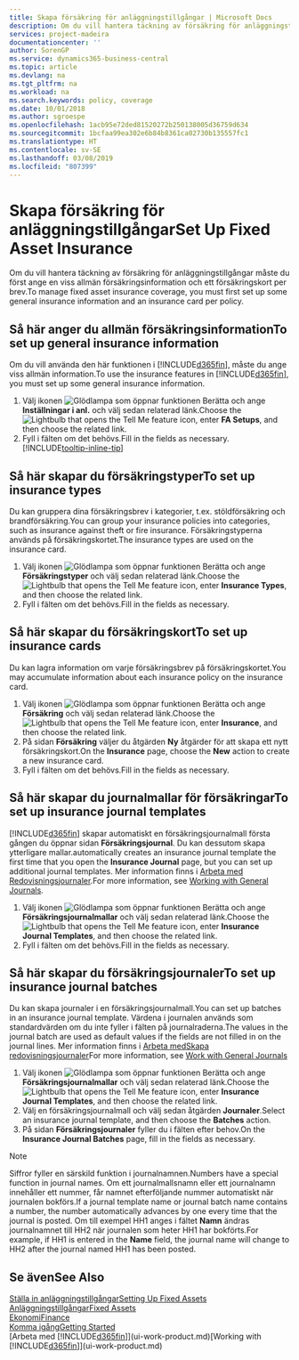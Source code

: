 ```yaml
---
title: Skapa försäkring för anläggningstillgångar | Microsoft Docs
description: Om du vill hantera täckning av försäkring för anläggningstillgångar måste du ange ett försäkringskort och allmän försäkringsinformation.
services: project-madeira
documentationcenter: ''
author: SorenGP
ms.service: dynamics365-business-central
ms.topic: article
ms.devlang: na
ms.tgt_pltfrm: na
ms.workload: na
ms.search.keywords: policy, coverage
ms.date: 10/01/2018
ms.author: sgroespe
ms.openlocfilehash: 1acb95e72ded81520272b250138005d36759d634
ms.sourcegitcommit: 1bcfaa99ea302e6b84b8361ca02730b135557fc1
ms.translationtype: HT
ms.contentlocale: sv-SE
ms.lasthandoff: 03/08/2019
ms.locfileid: "807399"
---
```

# <a name="set-up-fixed-asset-insurance"></a><span data-ttu-id="2a6ac-103">Skapa försäkring för anläggningstillgångar</span><span class="sxs-lookup"><span data-stu-id="2a6ac-103">Set Up Fixed Asset Insurance</span></span>
<span data-ttu-id="2a6ac-104">Om du vill hantera täckning av försäkring för anläggningstillgångar måste du först ange en viss allmän försäkringsinformation och ett försäkringskort per brev.</span><span class="sxs-lookup"><span data-stu-id="2a6ac-104">To manage fixed asset insurance coverage, you must first set up some general insurance information and an insurance card per policy.</span></span>

## <a name="to-set-up-general-insurance-information"></a><span data-ttu-id="2a6ac-105">Så här anger du allmän försäkringsinformation</span><span class="sxs-lookup"><span data-stu-id="2a6ac-105">To set up general insurance information</span></span>
<span data-ttu-id="2a6ac-106">Om du vill använda den här funktionen i [!INCLUDE[d365fin](includes/d365fin_md.md)], måste du ange viss allmän information.</span><span class="sxs-lookup"><span data-stu-id="2a6ac-106">To use the insurance features in [!INCLUDE[d365fin](includes/d365fin_md.md)], you must set up some general insurance information.</span></span>  

1. <span data-ttu-id="2a6ac-107">Välj ikonen ![Glödlampa som öppnar funktionen Berätta](media/ui-search/search_small.png "Berätta vad du vill göra") och ange **Inställningar i anl.** och välj sedan relaterad länk.</span><span class="sxs-lookup"><span data-stu-id="2a6ac-107">Choose the ![Lightbulb that opens the Tell Me feature](media/ui-search/search_small.png "Tell me what you want to do") icon, enter **FA Setups**, and then choose the related link.</span></span>  
2. <span data-ttu-id="2a6ac-108">Fyll i fälten om det behövs.</span><span class="sxs-lookup"><span data-stu-id="2a6ac-108">Fill in the fields as necessary.</span></span> [!INCLUDE[tooltip-inline-tip](includes/tooltip-inline-tip_md.md)]  

## <a name="to-set-up-insurance-types"></a><span data-ttu-id="2a6ac-109">Så här skapar du försäkringstyper</span><span class="sxs-lookup"><span data-stu-id="2a6ac-109">To set up insurance types</span></span>
<span data-ttu-id="2a6ac-110">Du kan gruppera dina försäkringsbrev i kategorier, t.ex. stöldförsäkring och brandförsäkring.</span><span class="sxs-lookup"><span data-stu-id="2a6ac-110">You can group your insurance policies into categories, such as insurance against theft or fire insurance.</span></span> <span data-ttu-id="2a6ac-111">Försäkringstyperna används på försäkringskortet.</span><span class="sxs-lookup"><span data-stu-id="2a6ac-111">The insurance types are used on the insurance card.</span></span>

1. <span data-ttu-id="2a6ac-112">Välj ikonen ![Glödlampa som öppnar funktionen Berätta](media/ui-search/search_small.png "Berätta vad du vill göra") och ange **Försäkringstyper** och välj sedan relaterad länk.</span><span class="sxs-lookup"><span data-stu-id="2a6ac-112">Choose the ![Lightbulb that opens the Tell Me feature](media/ui-search/search_small.png "Tell me what you want to do") icon, enter **Insurance Types**, and then choose the related link.</span></span>  
2. <span data-ttu-id="2a6ac-113">Fyll i fälten om det behövs.</span><span class="sxs-lookup"><span data-stu-id="2a6ac-113">Fill in the fields as necessary.</span></span>

## <a name="to-set-up-insurance-cards"></a><span data-ttu-id="2a6ac-114">Så här skapar du försäkringskort</span><span class="sxs-lookup"><span data-stu-id="2a6ac-114">To set up insurance cards</span></span>
<span data-ttu-id="2a6ac-115">Du kan lagra information om varje försäkringsbrev på försäkringskortet.</span><span class="sxs-lookup"><span data-stu-id="2a6ac-115">You may accumulate information about each insurance policy on the insurance card.</span></span>  

1. <span data-ttu-id="2a6ac-116">Välj ikonen ![Glödlampa som öppnar funktionen Berätta](media/ui-search/search_small.png "Berätta vad du vill göra") och ange **Försäkring** och välj sedan relaterad länk.</span><span class="sxs-lookup"><span data-stu-id="2a6ac-116">Choose the ![Lightbulb that opens the Tell Me feature](media/ui-search/search_small.png "Tell me what you want to do") icon, enter **Insurance**, and then choose the related link.</span></span>  
2. <span data-ttu-id="2a6ac-117">På sidan **Försäkring** väljer du åtgärden **Ny** åtgärder för att skapa ett nytt försäkringskort.</span><span class="sxs-lookup"><span data-stu-id="2a6ac-117">On the **Insurance** page, choose the **New** action to create a  new insurance card.</span></span>  
3. <span data-ttu-id="2a6ac-118">Fyll i fälten om det behövs.</span><span class="sxs-lookup"><span data-stu-id="2a6ac-118">Fill in the fields as necessary.</span></span>

## <a name="to-set-up-insurance-journal-templates"></a><span data-ttu-id="2a6ac-119">Så här skapar du journalmallar för försäkringar</span><span class="sxs-lookup"><span data-stu-id="2a6ac-119">To set up insurance journal templates</span></span>
[!INCLUDE[d365fin](includes/d365fin_md.md)] <span data-ttu-id="2a6ac-120">skapar automatiskt en försäkringsjournalmall första gången du öppnar sidan **Försäkringsjournal**. Du kan dessutom skapa ytterligare mallar.</span><span class="sxs-lookup"><span data-stu-id="2a6ac-120">automatically creates an insurance journal template the first time that you open the **Insurance Journal** page, but you can set up additional journal templates.</span></span> <span data-ttu-id="2a6ac-121">Mer information finns i [Arbeta med Redovisningsjournaler](ui-work-general-journals.md).</span><span class="sxs-lookup"><span data-stu-id="2a6ac-121">For more information, see [Working with General Journals](ui-work-general-journals.md).</span></span>  

1. <span data-ttu-id="2a6ac-122">Välj ikonen ![Glödlampa som öppnar funktionen Berätta](media/ui-search/search_small.png "Berätta vad du vill göra") och ange **Försäkringsjournalmallar** och välj sedan relaterad länk.</span><span class="sxs-lookup"><span data-stu-id="2a6ac-122">Choose the ![Lightbulb that opens the Tell Me feature](media/ui-search/search_small.png "Tell me what you want to do") icon, enter **Insurance Journal Templates**, and then choose the related link.</span></span>  
2. <span data-ttu-id="2a6ac-123">Fyll i fälten om det behövs.</span><span class="sxs-lookup"><span data-stu-id="2a6ac-123">Fill in the fields as necessary.</span></span>

## <a name="to-set-up-insurance-journal-batches"></a><span data-ttu-id="2a6ac-124">Så här skapar du försäkringsjournaler</span><span class="sxs-lookup"><span data-stu-id="2a6ac-124">To set up insurance journal batches</span></span>
<span data-ttu-id="2a6ac-125">Du kan skapa journaler i en försäkringsjournalmall.</span><span class="sxs-lookup"><span data-stu-id="2a6ac-125">You can set up batches in an insurance journal template.</span></span> <span data-ttu-id="2a6ac-126">Värdena i journalen används som standardvärden om du inte fyller i fälten på journalraderna.</span><span class="sxs-lookup"><span data-stu-id="2a6ac-126">The values in the journal batch are used as default values if the fields are not filled in on the journal lines.</span></span> <span data-ttu-id="2a6ac-127">Mer information finns i [Arbeta medSkapa redovisningsjournaler](ui-work-general-journals.md)</span><span class="sxs-lookup"><span data-stu-id="2a6ac-127">For more information, see [Work with General Journals](ui-work-general-journals.md)</span></span>  

1. <span data-ttu-id="2a6ac-128">Välj ikonen ![Glödlampa som öppnar funktionen Berätta](media/ui-search/search_small.png "Berätta vad du vill göra") och ange **Försäkringsjournalmallar** och välj sedan relaterad länk.</span><span class="sxs-lookup"><span data-stu-id="2a6ac-128">Choose the ![Lightbulb that opens the Tell Me feature](media/ui-search/search_small.png "Tell me what you want to do") icon, enter **Insurance Journal Templates**, and then choose the related link.</span></span>  
2. <span data-ttu-id="2a6ac-129">Välj en försäkringsjournalmall och välj sedan åtgärden **Journaler**.</span><span class="sxs-lookup"><span data-stu-id="2a6ac-129">Select an insurance journal template, and then choose the **Batches** action.</span></span>
3. <span data-ttu-id="2a6ac-130">På sidan **Försäkringsjournaler** fyller du i fälten efter behov.</span><span class="sxs-lookup"><span data-stu-id="2a6ac-130">On the **Insurance Journal Batches** page, fill in the fields as necessary.</span></span>

> [!NOTE]  
>   <span data-ttu-id="2a6ac-131">Siffror fyller en särskild funktion i journalnamnen.</span><span class="sxs-lookup"><span data-stu-id="2a6ac-131">Numbers have a special function in journal names.</span></span> <span data-ttu-id="2a6ac-132">Om ett journalmallsnamn eller ett journalnamn innehåller ett nummer, får namnet efterföljande nummer automatiskt när journalen bokförs.</span><span class="sxs-lookup"><span data-stu-id="2a6ac-132">If a journal template name or journal batch name contains a number, the number automatically advances by one every time that the journal is posted.</span></span> <span data-ttu-id="2a6ac-133">Om till exempel HH1 anges i fältet **Namn** ändras journalnamnet till HH2 när journalen som heter HH1 har bokförts.</span><span class="sxs-lookup"><span data-stu-id="2a6ac-133">For example, if HH1 is entered in the **Name** field, the journal name will change to HH2 after the journal named HH1 has been posted.</span></span>

## <a name="see-also"></a><span data-ttu-id="2a6ac-134">Se även</span><span class="sxs-lookup"><span data-stu-id="2a6ac-134">See Also</span></span>
[<span data-ttu-id="2a6ac-135">Ställa in anläggningstillgångar</span><span class="sxs-lookup"><span data-stu-id="2a6ac-135">Setting Up Fixed Assets</span></span>](fa-setup.md)  
[<span data-ttu-id="2a6ac-136">Anläggningstillgångar</span><span class="sxs-lookup"><span data-stu-id="2a6ac-136">Fixed Assets</span></span>](fa-manage.md)  
[<span data-ttu-id="2a6ac-137">Ekonomi</span><span class="sxs-lookup"><span data-stu-id="2a6ac-137">Finance</span></span>](finance.md)  
[<span data-ttu-id="2a6ac-138">Komma igång</span><span class="sxs-lookup"><span data-stu-id="2a6ac-138">Getting Started</span></span>](product-get-started.md)  
<span data-ttu-id="2a6ac-139">[Arbeta med [!INCLUDE[d365fin](includes/d365fin_md.md)]](ui-work-product.md)</span><span class="sxs-lookup"><span data-stu-id="2a6ac-139">[Working with [!INCLUDE[d365fin](includes/d365fin_md.md)]](ui-work-product.md)</span></span>
